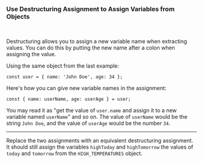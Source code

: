 ### **Use Destructuring Assignment to Assign Variables from Objects**

<br>

Destructuring allows you to assign a new variable name when extracting values. You can do this by putting the new name after a colon when assigning the value.

Using the same object from the last example:

```
const user = { name: 'John Doe', age: 34 };
```

Here's how you can give new variable names in the assignment:

```
const { name: userName, age: userAge } = user;
```

You may read it as "get the value of `user.name` and assign it to a new variable named `userName`" and so on. The value of `userName` would be the string `John Doe`, and the value of `userAge` would be the number `34`.

---

Replace the two assignments with an equivalent destructuring assignment. It should still assign the variables `highToday` and `highTomorrow` the values of `today` and `tomorrow` from the `HIGH_TEMPERATURES` object.
